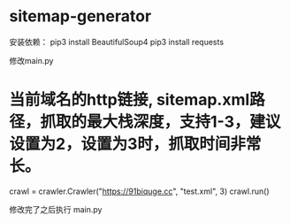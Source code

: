 # sitemap-generator
安装依赖：
pip3 install BeautifulSoup4
pip3 install requests

修改main.py
# 当前域名的http链接, sitemap.xml路径，抓取的最大栈深度，支持1-3，建议设置为2，设置为3时，抓取时间非常长。
crawl = crawler.Crawler("https://91biquge.cc", "test.xml", 3)
crawl.run()

修改完了之后执行
main.py

